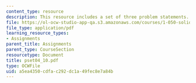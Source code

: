 ```yaml
---
content_type: resource
description: This resource includes a set of three problem statements.
file: https://ol-ocw-studio-app-qa.s3.amazonaws.com/courses/1-050-solid-mechanics-fall-2004/a5ea4350cdfac292dc1a49fec8e7a84b_pset04_10.pdf
file_type: application/pdf
learning_resource_types:
- Assignments
parent_title: Assignments
parent_type: CourseSection
resourcetype: Document
title: pset04_10.pdf
type: OCWFile
uid: a5ea4350-cdfa-c292-dc1a-49fec8e7a84b
---
```

